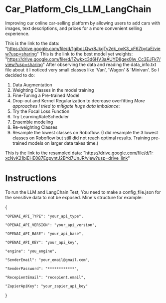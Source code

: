 # Car_Platform_Cls_LLM_LangChain
Improving our online car-selling platform by allowing users to add cars with images, text descriptions, and prices for a more convenient selling experience. 

This is the link to the data: "https://drive.google.com/file/d/1gibdLQwr8JkgTy2ek_pvK3_xF6ZbytaE/view?usp=sharing"
This is the link to the best model yet weights: "https://drive.google.com/file/d/1Zwkxc3d6HV3aAUYD8gex0lw_Cc3EJFk7/view?usp=sharing"
After observing the data and reading the data_info.txt file about it I noticed very small classes like 'Van', 'Wagon' & 'Minivan'.
So I decided to do:
1) Data Augmentation
2) Weighting Classes in the model training
3) Fine-Tuning a Pre-trained Model
4) Drop-out and Kernel Regularization to decrease overfitting
*More approaches I tried to mitigate huge data imbalance*:
5) Try the Focal Loss Function
6) Try LearningRateScheduler
7) Ensemble modeling
8) Re-weighting Classes
9) Resample the lowest classes on Roboflow.
(I did resample the 3 lowest classes on Roboflow but still did not reach optimal results. Training pre-trained models on larger data takes time.)

This is the link to the resampled data: "https://drive.google.com/file/d/1-xcNvK21bjEHE087EgpvntJ2BYd7UnJR/view?usp=drive_link"

# Instructions
To run the LLM and LangChain Test, You need to make a config_file.json for the sensitive data to not be exposed.
Mine's structure for example:

{

	"OPENAI_API_TYPE": "your_api_type",

	"OPENAI_API_VERSION": "your_api_version",

	"OPENAI_API_BASE": "your_api_base",

	"OPENAI_API_KEY": "your_api_key",

	"engine": "you_engine",

	"SenderEmail": "your_email@gmail.com",

	"SenderPassword": "************",

	"RecepientEmail": "recepient.email",

	"ZapierApiKey": "your_zapier_api_key"
}
